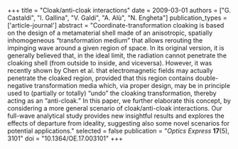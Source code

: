 +++
title = "Cloak/anti-cloak interactions"
date = 2009-03-01
authors = ["G. Castaldi", "I. Gallina", "V. Galdi", "A. Alù", "N. Engheta"]
publication_types = ['article-journal']
abstract = "Coordinate-transformation cloaking is based on the design of a metamaterial shell made of an anisotropic, spatially inhomogeneous “transformation medium” that allows rerouting the impinging wave around a given region of space. In its original version, it is generally believed that, in the ideal limit, the radiation cannot penetrate the cloaking shell (from outside to inside, and viceversa). However, it was recently shown by Chen et al. that electromagnetic fields may actually penetrate the cloaked region, provided that this region contains double-negative transformation media which, via proper design, may be in principle used to (partially or totally) “undo” the cloaking transformation, thereby acting as an “anti-cloak.” In this paper, we further elaborate this concept, by considering a more general scenario of cloak/anti-cloak interactions. Our full-wave analytical study provides new insightful results and explores the effects of departure from ideality, suggesting also some novel scenarios for potential applications."
selected = false
publication = "*Optics Express* **17**(5), 3101"
doi = "10.1364/OE.17.003101"
+++

